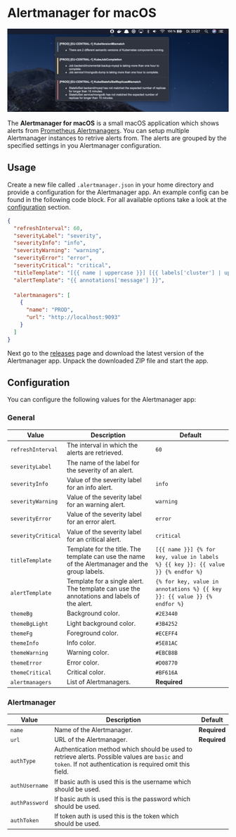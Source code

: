 # Alertmanager for macOS

![Alertmanager](assets/screenshot.png)

The **Alertmanager for macOS** is a small macOS application which shows alerts from [Prometheus Alertmanagers](https://github.com/prometheus/alertmanager). You can setup multiple Alertmanager instances to retrive alerts from. The alerts are grouped by the specified settings in you Alertmanager configuration.

## Usage

Create a new file called `.alertmanager.json` in your home directory and provide a configuration for the Alertmanager app. An example config can be found in the following code block. For all available options take a look at the [configuration](#configuration) section.

```json
{
  "refreshInterval": 60,
  "severityLabel": "severity",
  "severityInfo": "info",
  "severityWarning": "warning",
  "severityError": "error",
  "severityCritical": "critical",
  "titleTemplate": "[{{ name | uppercase }}] [{{ labels['cluster'] | uppercase }}] {{ labels['alertname'] }}",
  "alertTemplate": "{{ annotations['message'] }}",

  "alertmanagers": [
    {
      "name": "PROD",
      "url": "http://localhost:9093"
    }
  ]
}
```

Next go to the [releases](https://github.com/ricoberger/Alertmanager/releases) page and download the latest version of the Alertmanager app. Unpack the downloaded ZIP file and start the app.

## Configuration

You can configure the following values for the Alertmanager app:

### General

| Value | Description | Default |
| ----- | ----------- | ------- |
| `refreshInterval` | The interval in which the alerts are retrieved. | `60` |
| `severityLabel` | The name of the label for the severity of an alert. | |
| `severityInfo` | Value of the severity label for an info alert. | `info` |
| `severityWarning` | Value of the severity label for an warning alert. | `warning` |
| `severityError` | Value of the severity label for an error alert. | `error` |
| `severityCritical` | Value of the severity label for an critical alert. | `critical` |
| `titleTemplate` | Template for the title. The template can use the name of the Alertmanager and the group labels. | `[{{ name }}] {% for key, value in labels %} {{ key }}: {{ value }} {% endfor %}` |
| `alertTemplate` | Template for a single alert. The template can use the annotations and labels of the alert. | `{% for key, value in annotations %} {{ key }}: {{ value }} {% endfor %}` |
| `themeBg` | Background color. | `#2E3440` |
| `themeBgLight` | Light background color. | `#3B4252` |
| `themeFg` | Foreground color. | `#ECEFF4` |
| `themeInfo` | Info color. | `#5E81AC` |
| `themeWarning` | Warning color. | `#EBCB8B` |
| `themeError` | Error color. | `#D08770` |
| `themeCritical` | Critical color. | `#BF616A` |
| `alertmanagers` | List of Alertmanagers. | **Required** |

### Alertmanager

| Value | Description | Default |
| ----- | ----------- | ------- |
| `name` | Name of the Alertmanager. | **Required** |
| `url` | URL of the Alertmanager. | **Required** |
| `authType` | Authentication method which should be used to retrieve alerts. Possible values are `basic` and `token`. If not authentication is required omit this field. | |
| `authUsername` | If basic auth is used this is the username which should be used. | |
| `authPassword` | If basic auth is used this is the password which should be used. | |
| `authToken` | If token auth is used this is the token which should be used. | |
